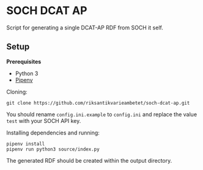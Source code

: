 # SOCH DCAT AP

Script for generating a single DCAT-AP RDF from SOCH it self.

## Setup

**Prerequisites**

 - Python 3
 - [Pipenv](https://docs.pipenv.org/)

Cloning:

```
git clone https://github.com/riksantikvarieambetet/soch-dcat-ap.git
```

You should rename `config.ini.example` to `config.ini` and replace the value `test` with your SOCH API key.

Installing dependencies and running:
```
pipenv install
pipenv run python3 source/index.py
```

The generated RDF should be created within the output directory.
